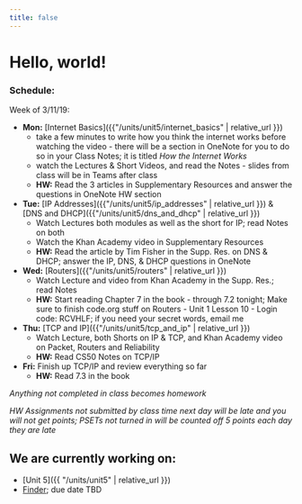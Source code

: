 ```yaml
---
title: false
---
```


# Hello, world!

### Schedule:

Week of 3/11/19:
  - **Mon:** [Internet Basics]({{"/units/unit5/internet_basics" | relative_url }})
    - take a few minutes to write how you think the internet works before watching the video  - there will be a section in OneNote for you to do so in your Class Notes; it is titled *How the Internet Works*
    - watch the Lectures & Short Videos, and read the Notes - slides from class will be in Teams after class
    - **HW:** Read the 3 articles in Supplementary Resources and answer the questions in OneNote HW section
  - **Tue:** [IP Addresses]({{"/units/unit5/ip_addresses" | relative_url }}) & [DNS and DHCP]({{"/units/unit5/dns_and_dhcp" | relative_url }})
    - Watch Lectures both modules as well as the short for IP; read Notes on both
    - Watch the Khan Academy video in Supplementary Resources
    - **HW:** Read the article by Tim Fisher in the Supp. Res. on DNS & DHCP; answer the IP, DNS, & DHCP questions in OneNote
  - **Wed:** [Routers]({{"/units/unit5/routers" | relative_url }})
    - Watch Lecture and video from Khan Academy in the Supp. Res.; read Notes
    - **HW:** Start reading Chapter 7 in the book - through 7.2 tonight; Make sure to finish code.org stuff on Routers - Unit 1 Lesson 10 - Login code: RCVHLF; if you need your secret words, email me
  - **Thu:** [TCP and IP]({{"/units/unit5/tcp_and_ip" | relative_url }})
    - Watch Lecture, both Shorts on IP & TCP, and Khan Academy video on Packet, Routers and Reliability
    - **HW:** Read CS50 Notes on TCP/IP
  - **Fri:** Finish up TCP/IP and review everything so far
    - **HW:** Read 7.3 in the book

  *Anything not completed in class becomes homework*

  *HW Assignments not submitted by class time next day will be late and you will not get points; PSETs not turned in will be counted off 5 points each day they are late*


## We are currently working on:
* [Unit 5]({{ "/units/unit5" | relative_url }})
* [Finder](https://docs.cs50.net/2018/ap/problems/finder/finder.html); due date TBD


<!--
This is CS50 AP, Harvard University's introduction to the intellectual enterprises of computer science and the art of programming for students in high school, which satisfies the College Board's new AP CS Principles curriculum framework.
-->
<!--
<iframe src="https://www.youtube.com/embed/tZxLMIk_SaY?playlist=GAB6Gm7pTTA"></iframe>
-->
